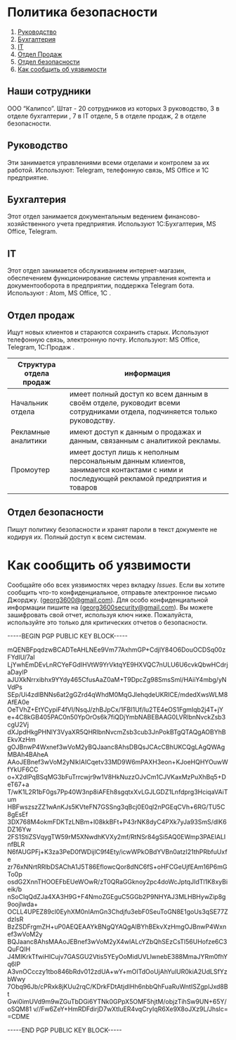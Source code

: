 # Политика безопасности
1. [Руководство](#Leadership)
2. [Бухгалтерия](#CPA)
3. [IT](#IT)
4. [Отдел Продаж](#Sales)
5. [Отдел безопасности](#Security)
6. [Как сообщить об уязвимости](#Report)


## Наши сотрудники
ООО “Калипсо”. Штат - 20 сотрудников из которых 3 руководство, 3 в отделе бухгалтерии , 7 в IT отделе, 5 в отделе продаж, 2 в отделе безопасности.

<a name="Leadership"></a>
## Руководство
Эти занимается управлениями всеми отделами и контролем за их работой. Используют: Telegram, телефонную связь, MS Office и 1C предприятие.

<a name="CPA"></a>
## Бухгалтерия 
Этот отдел занимается документальным ведением финансово-хозяйственного учета предприятия. Используют 1С:Бухгалтерия, MS Office, Telegram.

<a name="IT"></a>
## IT 
Этот отдел занимается обслуживанием интернет-магазин, обеспечением функционирование системы управления контента и документооборота в предприятии, поддержка Telegram бота. Используют : Atom, MS Office, 1C .

<a name="Sales"></a>
## Отдел продаж
Ищут новых клиентов и стараются сохранить старых. Используют телефонную связь, электронную почту. Используют: MS Office, Telegram, 1C:Продаж .

Структура отдела продаж | информация
------------ | -------------
Начальник отдела | имеет полный доступ ко всем данным в своём отделе, руководит всеми сотрудниками отдела, подчиняется только руководству.
Рекламные аналитики | имеют доступ к данным о продажах и данным, связанным с аналитикой рекламы.
Промоутер | имеет доступ лишь к неполным персональным данным клиентов, занимается контактами с ними и последующей рекламой предприятия и товаров

<a name="Security"></a>
## Отдел безопасности
Пишут политику безопасности и хранят пароли в текст документе не кодируя их. Полный доступ к всем системам. 

<a name="Report"></a>
# Как сообщить об уязвимости
Сообщайте обо всех уязвимостях через вкладку _Issues_. Если вы хотите сообщить что-то конфиденциальное, отправьте электронное письмо Джорджу. (georg3600@gmail.com).
Для особо конфиденциальной информации пишите на (georg3600security@gmail.com). Вы можете зашифровать свой отчет, используя ключ ниже. Пожалуйста, используйте это только для критических отчетов о безопасности.


-----BEGIN PGP PUBLIC KEY BLOCK-----

mQENBFpqdzwBCADTeAHLNEe9Vm77AxhmGP+CdjlY84O6DouOCDSq00zFYdIU/7aI
LjYwhEmDEvLnRCYeFGdIHVtW9YrVktqYE9HXVQC7nULU6U6cvkQbwHCdrjaDaylP
aJUXkNrrxibhx9YYdy465CfusAaZ0aM+T9DpcZg98SmsSml/HAiiY4mbg/yNVdPs
SEp/Ui4zdIBNNs6at2gGZrd4qWhdM0MqGJlehqdeUKRICE/mdedXwsWLM8AfEA0e
OeTVhZ+EtYCypiF4fVl/NsqJ/zhBJpCx/1FBI1Uf/lu2TE4eOS1FgmIqb2j4T+jY
e+4C8kGB405PAC0n50YpOrOs6k7fiQDjYmbNABEBAAG0LVRlbnNvckZsb3cgU2Vj
dXJpdHkgPHNlY3VyaXR5QHRlbnNvcmZsb3cub3JnPokBTgQTAQgAOBYhBEkvXzHm
gOJBnwP4Wxnef3wVoM2yBQJaanc8AhsDBQsJCAcCBhUKCQgLAgQWAgMBAh4BAheA
AAoJEBnef3wVoM2yNlkIAICqetv33MD9W6mPAXH3eon+KJoeHQHYOuwWfYkUF6CC
o+X2dlPqBSqMG3bFuTrrcwjr9w1V8HkNuzzOJvCm1CJVKaxMzPuXhBq5+DeT67+a
T/wK1L2R1bF0gs7Pp40W3np8iAFEh8sgqtxXvLGJLGDZ1Lnfdprg3HciqaVAiTum
HBFwszszZZ1wAnKJs5KVteFN7GSSng3qBcj0E0ql2nPGEqCVh+6RG/TU5C8gEsEf
3DX768M4okmFDKTzLNBm+l08kkBFt+P43rNK8dyC4PXk7yJa93SmS/dlK6DZ16Yw
2FS1StiZSVqygTW59rM5XNwdhKVXy2mf/RtNSr84gSi5AQ0EWmp3PAEIALInfBLR
N6fAUGPFj+K3za3PeD0fWDijlC9f4Ety/icwWPkOBdYVBn0atzI21thPRbfuUxfe
zr76xNNrtRRlbDSAChA1J5T86EflowcQor8dNC6fS+oHFCGeUjfEAm16P6mGTo0p
osdG2XnnTHOOEFbEUeWOwR/zT0QRaGGknoy2pc4doWcJptqJIdTl1K8xyBieik/b
nSoClqQdZJa4XA3H9G+F4NmoZGEguC5GGb2P9NHYAJ3MLHBHywZip8g9oojIwda+
OCLL4UPEZ89cl0EyhXM0nIAmGn3Chdjfu3ebF0SeuToGN8E1goUs3qSE77ZdzIsR
BzZSDFrgmZH+uP0AEQEAAYkBNgQYAQgAIBYhBEkvXzHmgOJBnwP4Wxnef3wVoM2y
BQJaanc8AhsMAAoJEBnef3wVoM2yX4wIALcYZbQhSEzCsTl56UHofze6C3QuFQIH
J4MIKrkTfwiHlCujv7GASGU2Vtis5YEyOoMidUVLlwnebE388MmaJYRm0fhYq6lP
A3vnOCcczy1tbo846bRdv012zdUA+wY+mOITdOoUjAhYulUR0kiA2UdLSfYzbWwy
7Obq96Jb/cPRxk8jKUu2rqC/KDrkFDtAtjdIHh6nbbQhFuaRuWntISZgpIJxd8Bt
Gwi0imUVd9m9wZGuTbDGi6YTNk0GPpX5OMF5hjtM/objzTihSw9UN+65Y/oSQM81
v//Fw6ZeY+HmRDFdirjD7wXtIuER4vqCryIqR6Xe9X8oJXz9L/Jhslc=
=CDME

-----END PGP PUBLIC KEY BLOCK-----



